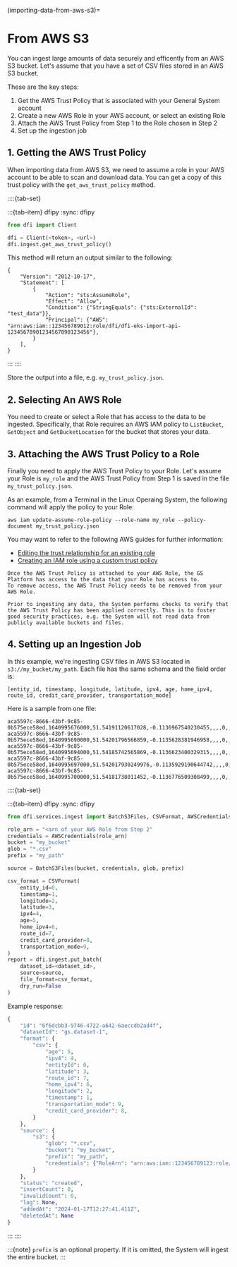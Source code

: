 (importing-data-from-aws-s3)=

# From AWS S3

You can ingest large amounts of data securely and efficently from an AWS S3 bucket. Let's assume that you
have a set of CSV files stored in an AWS S3 bucket.

These are the key steps: 

1. Get the AWS Trust Policy that is associated with your General System account
2. Create a new AWS Role in your AWS account, or select an existing Role
3. Attach the AWS Trust Policy from Step 1 to the Role chosen in Step 2
4. Set up the ingestion job

## 1. Getting the AWS Trust Policy
When importing data from AWS S3, we need to assume a role in your AWS account to be able to scan and
download data. You can get a copy of this trust policy with the `get_aws_trust_policy` method. 

::::{tab-set}

:::{tab-item} dfipy
:sync: dfipy

```python
from dfi import Client

dfi = Client(<token>, <url>)
dfi.ingest.get_aws_trust_policy()
```

This method will return an output similar to the following: 

```
{
    "Version": "2012-10-17",
    "Statement": [
        {
            "Action": "sts:AssumeRole",
            "Effect": "Allow",
            "Condition": {"StringEquals": {"sts:ExternalId": "test_data"}},
            "Principal": {"AWS": "arn:aws:iam::123456789012:role/dfi/dfi-eks-import-api-12345678901234567890123456"},
        }
    ],
}
 ```
:::
::::

Store the output into a file, e.g. `my_trust_policy.json`.


## 2. Selecting An AWS Role

You need to create or select a Role that has access to the data to be ingested. Specifically, that Role requires an AWS IAM policy to `ListBucket`, `GetObject` and `GetBucketLocation` for the bucket that stores your data.

## 3. Attaching the AWS Trust Policy to a Role

Finally you need to apply the AWS Trust Policy to your Role. Let's assume your Role is `my_role` and the AWS Trust Policy from Step 1 is saved in the file `my_trust_policy.json`. 

As an example, from a Terminal in the Linux Operaing System, the following command will apply the policy to your Role: 

```
aws iam update-assume-role-policy --role-name my_role --policy-document my_trust_policy.json
```

You may want to refer to the following AWS guides for further information: 

- [Editing the trust relationship for an existing role](https://docs.aws.amazon.com/directoryservice/latest/admin-guide/edit_trust.html)
- [Creating an IAM role using a custom trust policy](https://docs.aws.amazon.com/IAM/latest/UserGuide/id_roles_create_for-custom.html)

```{attention}
Once the AWS Trust Policy is attached to your AWS Role, the GS Platform has access to the data that your Role has access to. 
To remove access, the AWS Trust Policy needs to be removed from your AWS Role. 
```

```{attention}
Prior to ingesting any data, the System performs checks to verify that the AWS Trust Policy has been applied correctly. This is to foster good security practices, e.g. the System will not read data from publicly available buckets and files.
```

## 4. Setting up an Ingestion Job

In this example, we're ingesting CSV files in AWS S3 located in `s3://my_bucket/my_path`. Each file has the same schema and the field order is:

`[entity_id, timestamp, longitude, latitude, ipv4, age, home_ipv4, route_id, credit_card_provider, transportation_mode]`

Here is a sample from one file:

```text
aca5597c-8666-43bf-9c85-0b575ece58ed,1640995676000,51.54191120617028,-0.1136967540230455,,,,0,,dwelling
aca5597c-8666-43bf-9c85-0b575ece58ed,1640995690000,51.54201796566859,-0.1135628381946958,,,,0,,dwelling
aca5597c-8666-43bf-9c85-0b575ece58ed,1640995694000,51.54185742565869,-0.1136623400329315,,,,0,,dwelling
aca5597c-8666-43bf-9c85-0b575ece58ed,1640995697000,51.542017930249976,-0.1135929190644742,,,,0,,dwelling
aca5597c-8666-43bf-9c85-0b575ece58ed,1640995700000,51.54181738011452,-0.1136776509308499,,,,0,,dwelling
```


::::{tab-set}

:::{tab-item} dfipy
:sync: dfipy

```python
from dfi.services.ingest import BatchS3Files, CSVFormat, AWSCredentials

role_arn = "<arn of your AWS Role from Step 2"
credentials = AWSCredentials(role_arn)
bucket = "my_bucket"
glob = "*.csv"
prefix = "my_path"

source = BatchS3Files(bucket, credentials, glob, prefix)

csv_format = CSVFormat(
    entity_id=0,
    timestamp=1,
    longitude=2,
    latitude=3,
    ipv4=4,
    age=5,
    home_ipv4=6,
    route_id=7,
    credit_card_provider=8,
    transportation_mode=9,
)
report = dfi.ingest.put_batch(
    dataset_id=<dataset_id>,
    source=source,
    file_format=csv_format,
    dry_run=False
)
```

Example response:

```python
{
    "id": "6f6dcbb3-9746-4722-a642-6aeccdb2ad4f",
    "datasetId": "gs.dataset-1",
    "format": {
        "csv": {
            "age": 5,
            "ipv4": 4,
            "entityId": 0,
            "latitude": 3,
            "route_id": 7,
            "home_ipv4": 6,
            "longitude": 2,
            "timestamp": 1,
            "transportation_mode": 9,
            "credit_card_provider": 8,
        }
    },
    "source": {
        "s3": {
            "glob": "*.csv",
            "bucket": "my_bucket",
            "prefix": "my_path",
            "credentials": {"RoleArn": "arn:aws:iam::123456789123:role/test-import-api-role"},
        }
    },
    "status": "created",
    "insertCount": 0,
    "invalidCount": 0,
    "log": None,
    "addedAt": "2024-01-17T12:27:41.411Z",
    "deletedAt": None
}
```

:::
::::

:::{note}
`prefix` is an optional property. If it is omitted, the System will ingest the entire bucket.
:::